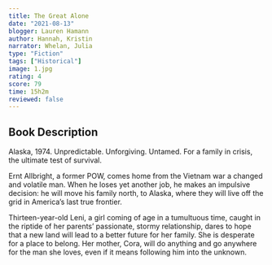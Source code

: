 ```yaml
---
title: The Great Alone
date: "2021-08-13"
blogger: Lauren Hamann
author: Hannah, Kristin
narrator: Whelan, Julia
type: "Fiction"
tags: ["Historical"]
image: 1.jpg
rating: 4
score: 79
time: 15h2m
reviewed: false
---
```


## Book Description

Alaska, 1974.
Unpredictable. Unforgiving. Untamed.
For a family in crisis, the ultimate test of survival.

Ernt Allbright, a former POW, comes home from the Vietnam war a changed and volatile man. When he loses yet another job, he makes an impulsive decision: he will move his family north, to Alaska, where they will live off the grid in America’s last true frontier.

Thirteen-year-old Leni, a girl coming of age in a tumultuous time, caught in the riptide of her parents’ passionate, stormy relationship, dares to hope that a new land will lead to a better future for her family. She is desperate for a place to belong. Her mother, Cora, will do anything and go anywhere for the man she loves, even if it means following him into the unknown.
